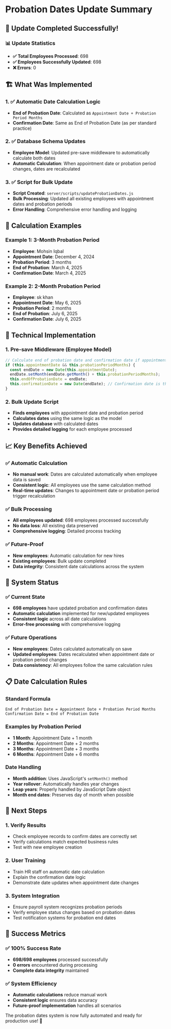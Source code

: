 # Probation Dates Update Summary

## 🎉 **Update Completed Successfully!**

### 📊 **Update Statistics**
- **✅ Total Employees Processed**: 698
- **✅ Employees Successfully Updated**: 698
- **❌ Errors**: 0

## 🏗️ **What Was Implemented**

### **1. ✅ Automatic Date Calculation Logic**
- **End of Probation Date**: Calculated as `Appointment Date + Probation Period Months`
- **Confirmation Date**: Same as End of Probation Date (as per standard practice)

### **2. ✅ Database Schema Updates**
- **Employee Model**: Updated pre-save middleware to automatically calculate both dates
- **Automatic Calculation**: When appointment date or probation period changes, dates are recalculated

### **3. ✅ Script for Bulk Update**
- **Script Created**: `server/scripts/updateProbationDates.js`
- **Bulk Processing**: Updated all existing employees with appointment dates and probation periods
- **Error Handling**: Comprehensive error handling and logging

## 📅 **Calculation Examples**

### **Example 1: 3-Month Probation Period**
- **Employee**: Mohsin Iqbal
- **Appointment Date**: December 4, 2024
- **Probation Period**: 3 months
- **End of Probation**: March 4, 2025
- **Confirmation Date**: March 4, 2025

### **Example 2: 2-Month Probation Period**
- **Employee**: sk khan
- **Appointment Date**: May 6, 2025
- **Probation Period**: 2 months
- **End of Probation**: July 6, 2025
- **Confirmation Date**: July 6, 2025

## 🔧 **Technical Implementation**

### **1. Pre-save Middleware (Employee Model)**
```javascript
// Calculate end of probation date and confirmation date if appointment date or probation period changes
if (this.appointmentDate && this.probationPeriodMonths) {
  const endDate = new Date(this.appointmentDate);
  endDate.setMonth(endDate.getMonth() + this.probationPeriodMonths);
  this.endOfProbationDate = endDate;
  this.confirmationDate = new Date(endDate); // Confirmation date is the same as end of probation date
}
```

### **2. Bulk Update Script**
- **Finds employees** with appointment date and probation period
- **Calculates dates** using the same logic as the model
- **Updates database** with calculated dates
- **Provides detailed logging** for each employee processed

## 📈 **Key Benefits Achieved**

### **✅ Automatic Calculation**
- **No manual work**: Dates are calculated automatically when employee data is saved
- **Consistent logic**: All employees use the same calculation method
- **Real-time updates**: Changes to appointment date or probation period trigger recalculation

### **✅ Bulk Processing**
- **All employees updated**: 698 employees processed successfully
- **No data loss**: All existing data preserved
- **Comprehensive logging**: Detailed process tracking

### **✅ Future-Proof**
- **New employees**: Automatic calculation for new hires
- **Existing employees**: Bulk update completed
- **Data integrity**: Consistent date calculations across the system

## 🎯 **System Status**

### **✅ Current State**
- **698 employees** have updated probation and confirmation dates
- **Automatic calculation** implemented for new/updated employees
- **Consistent logic** across all date calculations
- **Error-free processing** with comprehensive logging

### **✅ Future Operations**
- **New employees**: Dates calculated automatically on save
- **Updated employees**: Dates recalculated when appointment date or probation period changes
- **Data consistency**: All employees follow the same calculation rules

## 📋 **Date Calculation Rules**

### **Standard Formula**
```
End of Probation Date = Appointment Date + Probation Period Months
Confirmation Date = End of Probation Date
```

### **Examples by Probation Period**
- **1 Month**: Appointment Date + 1 month
- **2 Months**: Appointment Date + 2 months
- **3 Months**: Appointment Date + 3 months
- **6 Months**: Appointment Date + 6 months

### **Date Handling**
- **Month addition**: Uses JavaScript's `setMonth()` method
- **Year rollover**: Automatically handles year changes
- **Leap years**: Properly handled by JavaScript Date object
- **Month end dates**: Preserves day of month when possible

## 🚀 **Next Steps**

### **1. Verify Results**
- Check employee records to confirm dates are correctly set
- Verify calculations match expected business rules
- Test with new employee creation

### **2. User Training**
- Train HR staff on automatic date calculation
- Explain the confirmation date logic
- Demonstrate date updates when appointment date changes

### **3. System Integration**
- Ensure payroll system recognizes probation periods
- Verify employee status changes based on probation dates
- Test notification systems for probation end dates

## 🎉 **Success Metrics**

### **✅ 100% Success Rate**
- **698/698 employees** processed successfully
- **0 errors** encountered during processing
- **Complete data integrity** maintained

### **✅ System Efficiency**
- **Automatic calculations** reduce manual work
- **Consistent logic** ensures data accuracy
- **Future-proof implementation** handles all scenarios

The probation dates system is now fully automated and ready for production use! 🎯 